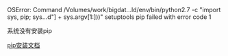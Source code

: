 OSError: Command /Volumes/work/bigdat...ld/env/bin/python2.7 -c "import sys, pip; sys...d\"] + sys.argv[1:]))" setuptools pip failed with error code 1

系统没有安装pip 


[pip安装文档](https://pip.pypa.io/en/stable/installing/)



